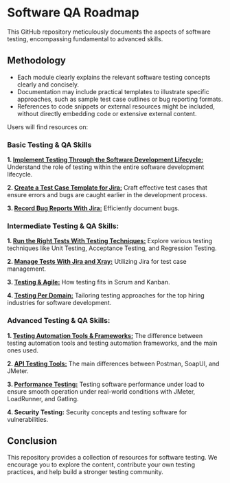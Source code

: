 # Software QA Roadmap

This GitHub repository meticulously documents the aspects of software testing, encompassing fundamental to advanced skills.

## Methodology

- Each module clearly explains the relevant software testing concepts clearly and concisely.
- Documentation may include practical templates to illustrate specific approaches, such as sample test case outlines or bug reporting formats.
- References to code snippets or external resources might be included, without directly embedding code or extensive external content.

Users will find resources on:

### Basic Testing & QA Skills

**1. [Implement Testing Through the Software Development Lifecycle:](https://github.com/amandaestevez/softwareqa/blob/2b9b084462cab0a0ce683e9a8099b741d3c6d199/00-IMPLEMENT-TESTING-THROUGH-SDLC/README.md)** Understand the role of testing within the entire software development lifecycle.

**2. [Create a Test Case Template for Jira:](https://github.com/amandaestevez/softwareqa/blob/72939780c3d53526f7d4e4cb9c5301e9d528138f/01-CREATE-A-TEST-CASE-TEMPLATE-FOR-JIRA/README.md)** Craft effective test cases that ensure errors and bugs are caught earlier in the development process.

**3. [Record Bug Reports With Jira:](https://github.com/amandaestevez/softwareqa/blob/3bf06878e50ae4b9b4972e9a36a14020e8cdc194/02-RECORD-BUG-REPORTS-WITH-JIRA/README.md)** Efficiently document bugs.

### Intermediate Testing & QA Skills:

**1. [Run the Right Tests With Testing Techniques:](https://github.com/amandaestevez/softwareqa/blob/73aa49867778886c39a62fbcd167cdf0b1f0f736/03-RUN-THE-RIGHT-TESTS-WITH-TESTING-TECHNIQUES/README.md)** Explore various testing techniques like Unit Testing, Acceptance Testing, and Regression Testing.

**2. [Manage Tests With Jira and Xray:](https://github.com/amandaestevez/softwareqa/blob/de1f6b6a3cfe5a08bfffca3e5dc726907a7b456f/04-TEST-MANAGEMENT-TOOLS/README.md)**  Utilizing Jira for test case management.

**3. [Testing & Agile:](https://github.com/amandaestevez/softwareqa/tree/df85adf828ac8e13bd76a0deb6609d8a1741bfb5/05-TESTING-%26-AGILE)**  How testing fits in Scrum and Kanban.

**4. [Testing Per Domain:](https://github.com/amandaestevez/softwareqa/tree/df2929eb6f083f9cb857be244d8e7cfadf519f70/06-TESTING-PER-DOMAIN)** Tailoring testing approaches for the top hiring industries for software development.

### Advanced Testing & QA Skills:

**1. [Testing Automation Tools & Frameworks:](https://github.com/amandaestevez/softwareqa/tree/29b804466f2899a9656dc6028095aab0b3c63f2e/07-AUTOMATION-TESTING-TOOLS-%26-FRAMEWORKS)** The difference between testing automation tools and testing automation frameworks, and the main ones used.

**2. [API Testing  Tools:](https://github.com/amandaestevez/softwareqa/tree/bf806877bdd55d173be54a30635afc223ee18258/08-API-TESTING-TOOLS)** The main differences between Postman, SoapUI, and JMeter.

**3. [Performance Testing:](https://github.com/amandaestevez/softwareqa/tree/5090b2cda05c253c43e67b24cca3659fbd4edc84/08-COMPARING-JMETER-LOADRUNNER-GATLING)** Testing software performance under load to ensure smooth operation under real-world conditions with JMeter, LoadRunner, and Gatling.

**4. Security Testing:** Security concepts and testing software for vulnerabilities.

## Conclusion
This repository provides a collection of resources for software testing. We encourage you to explore the content, contribute your own testing practices, and help build a stronger testing community.

